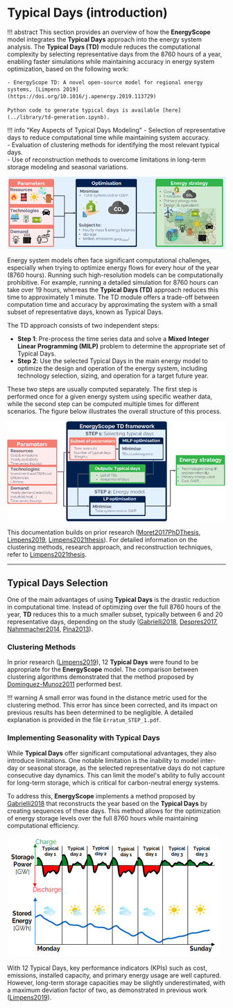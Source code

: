 # Typical Days (introduction)

!!! abstract
    This section provides an overview of how the **EnergyScope** model integrates the **Typical Days** approach into the energy system analysis. The **Typical Days (TD)** module reduces the computational complexity by selecting representative days from the 8760 hours of a year, enabling faster simulations while maintaining accuracy in energy system optimization, based on the following work:

    - EnergyScope TD: A novel open-source model for regional energy systems, [Limpens 2019](https://doi.org/10.1016/j.apenergy.2019.113729)
    
    Python code to generate typical days is available [here](../library/td-generation.ipynb).

!!! info "Key Aspects of Typical Days Modeling"
    - Selection of representative days to reduce computational time while maintaining system accuracy.  
    - Evaluation of clustering methods for identifying the most relevant typical days.  
    - Use of reconstruction methods to overcome limitations in long-term storage modeling and seasonal variations.  


![Overview of the LP modeling framework](../explanation/images/ESTD/model_formulation/chp_estd_overview.png)

Energy system models often face significant computational challenges, especially when trying to optimize energy flows for every hour of the year (8760 hours). Running such high-resolution models can be computationally prohibitive. For example, running a detailed simulation for 8760 hours can take over 19 hours, whereas the **Typical Days (TD)** approach reduces this time to approximately 1 minute. The TD module offers a trade-off between computation time and accuracy by approximating the system with a small subset of representative days, known as Typical Days.

The TD approach consists of two independent steps:

- **Step 1**: Pre-process the time series data and solve a **Mixed Integer Linear Programming (MILP)** problem to determine the appropriate set of Typical Days.
- **Step 2**: Use the selected Typical Days in the main energy model to optimize the design and operation of the energy system, including technology selection, sizing, and operation for a target future year.

These two steps are usually computed separately. The first step is performed once for a given energy system using specific weather data, while the second step can be computed multiple times for different scenarios. The figure below illustrates the overall structure of this process.

![Overview of the EnergyScope TD framework in two steps](../explanation/images/ESTD/model_formulation/meth_process_structure.png)

This documentation builds on prior research ([Moret2017PhDThesis](https://doi.org/10.5075/EPFL-THESIS-7961), [Limpens2019](https://doi.org/10.1016/j.apenergy.2019.113729), [Limpens2021thesis](https://doi.org/10.13140/RG.2.2.25755.18724)). For detailed information on the clustering methods, research approach, and reconstruction techniques, refer to [Limpens2021thesis](https://doi.org/10.13140/RG.2.2.25755.18724).

---

## Typical Days Selection

One of the main advantages of using **Typical Days** is the drastic reduction in computational time. Instead of optimizing over the full 8760 hours of the year, **TD** reduces this to a much smaller subset, typically between 6 and 20 representative days, depending on the study ([Gabrielli2018](https://doi.org/10.1016/j.apenergy.2017.12.070), [Despres2017](https://doi.org/10.1016/j.eneco.2016.03.006), [Nahmmacher2014](https://doi.org/10.1016/j.energy.2016.06.081), [Pina2013](https://doi.org/10.1016/j.apenergy.2013.05.074)).

### Clustering Methods

In prior research ([Limpens2019](https://doi.org/10.1016/j.apenergy.2019.113729)), 12 **Typical Days** were found to be appropriate for the **EnergyScope** model. The comparison between clustering algorithms demonstrated that the method proposed by [Dominguez-Munoz2011](https://doi.org/10.1016/j.enbuild.2011.07.024) performed best.

!!! warning
    A small error was found in the distance metric used for the clustering method. This error has since been corrected, and its impact on previous results has been determined to be negligible. A detailed explanation is provided in the file `Erratum_STEP_1.pdf`.

### Implementing Seasonality with Typical Days

While **Typical Days** offer significant computational advantages, they also introduce limitations. One notable limitation is the inability to model inter-day or seasonal storage, as the selected representative days do not capture consecutive day dynamics. This can limit the model's ability to fully account for long-term storage, which is critical for carbon-neutral energy systems.

To address this, **EnergyScope** implements a method proposed by [Gabrielli2018](https://doi.org/10.1016/j.apenergy.2017.12.070) that reconstructs the year based on the **Typical Days** by creating sequences of these days. This method allows for the optimization of energy storage levels over the full 8760 hours while maintaining computational efficiency.

![Illustration of the typical days reconstruction method](../explanation/images/ESTD/model_formulation/gabrielli.png)

With 12 Typical Days, key performance indicators (KPIs) such as cost, emissions, installed capacity, and primary energy usage are well captured. However, long-term storage capacities may be slightly underestimated, with a maximum deviation factor of two, as demonstrated in previous work ([Limpens2019](https://doi.org/10.1016/j.apenergy.2019.113729)).
